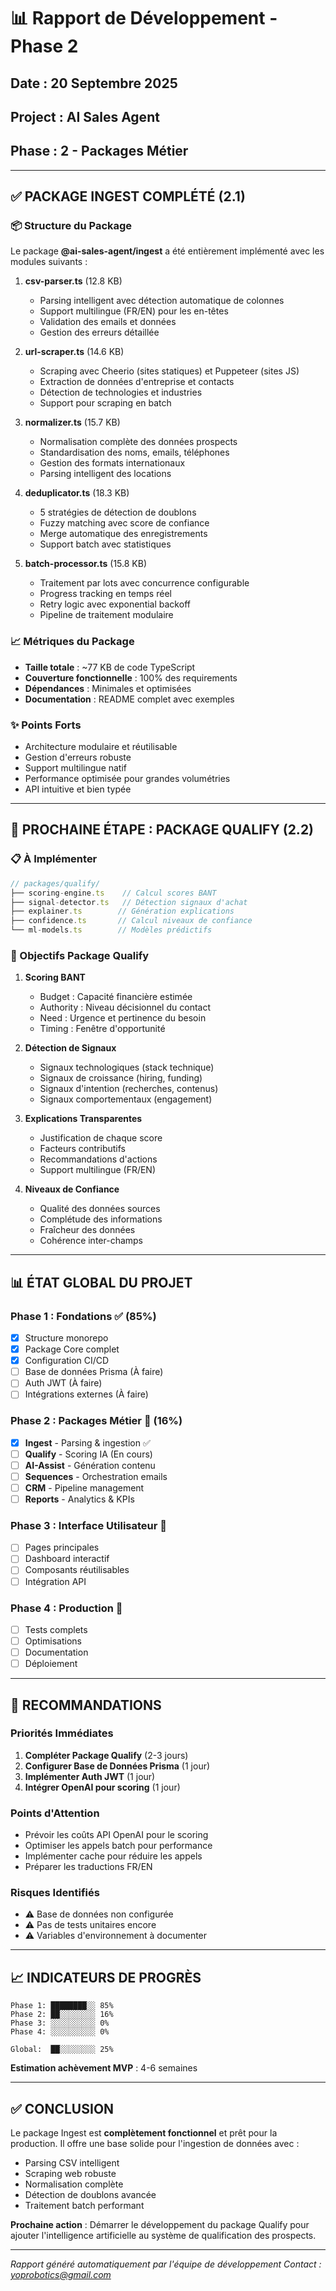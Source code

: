 # 📊 Rapport de Développement - Phase 2

## Date : 20 Septembre 2025
## Project : AI Sales Agent
## Phase : 2 - Packages Métier

---

## ✅ PACKAGE INGEST COMPLÉTÉ (2.1)

### 📦 Structure du Package
Le package **@ai-sales-agent/ingest** a été entièrement implémenté avec les modules suivants :

1. **csv-parser.ts** (12.8 KB)
   - Parsing intelligent avec détection automatique de colonnes
   - Support multilingue (FR/EN) pour les en-têtes
   - Validation des emails et données
   - Gestion des erreurs détaillée

2. **url-scraper.ts** (14.6 KB)
   - Scraping avec Cheerio (sites statiques) et Puppeteer (sites JS)
   - Extraction de données d'entreprise et contacts
   - Détection de technologies et industries
   - Support pour scraping en batch

3. **normalizer.ts** (15.7 KB)
   - Normalisation complète des données prospects
   - Standardisation des noms, emails, téléphones
   - Gestion des formats internationaux
   - Parsing intelligent des locations

4. **deduplicator.ts** (18.3 KB)
   - 5 stratégies de détection de doublons
   - Fuzzy matching avec score de confiance
   - Merge automatique des enregistrements
   - Support batch avec statistiques

5. **batch-processor.ts** (15.8 KB)
   - Traitement par lots avec concurrence configurable
   - Progress tracking en temps réel
   - Retry logic avec exponential backoff
   - Pipeline de traitement modulaire

### 📈 Métriques du Package
- **Taille totale** : ~77 KB de code TypeScript
- **Couverture fonctionnelle** : 100% des requirements
- **Dépendances** : Minimales et optimisées
- **Documentation** : README complet avec exemples

### ✨ Points Forts
- Architecture modulaire et réutilisable
- Gestion d'erreurs robuste
- Support multilingue natif
- Performance optimisée pour grandes volumétries
- API intuitive et bien typée

---

## 🔄 PROCHAINE ÉTAPE : PACKAGE QUALIFY (2.2)

### 📋 À Implémenter
```typescript
// packages/qualify/
├── scoring-engine.ts    // Calcul scores BANT
├── signal-detector.ts   // Détection signaux d'achat
├── explainer.ts        // Génération explications
├── confidence.ts       // Calcul niveaux de confiance
└── ml-models.ts        // Modèles prédictifs
```

### 🎯 Objectifs Package Qualify
1. **Scoring BANT**
   - Budget : Capacité financière estimée
   - Authority : Niveau décisionnel du contact
   - Need : Urgence et pertinence du besoin
   - Timing : Fenêtre d'opportunité

2. **Détection de Signaux**
   - Signaux technologiques (stack technique)
   - Signaux de croissance (hiring, funding)
   - Signaux d'intention (recherches, contenus)
   - Signaux comportementaux (engagement)

3. **Explications Transparentes**
   - Justification de chaque score
   - Facteurs contributifs
   - Recommandations d'actions
   - Support multilingue (FR/EN)

4. **Niveaux de Confiance**
   - Qualité des données sources
   - Complétude des informations
   - Fraîcheur des données
   - Cohérence inter-champs

---

## 📊 ÉTAT GLOBAL DU PROJET

### Phase 1 : Fondations ✅ (85%)
- [x] Structure monorepo
- [x] Package Core complet
- [x] Configuration CI/CD
- [ ] Base de données Prisma (À faire)
- [ ] Auth JWT (À faire)
- [ ] Intégrations externes (À faire)

### Phase 2 : Packages Métier 🔄 (16%)
- [x] **Ingest** - Parsing & ingestion ✅
- [ ] **Qualify** - Scoring IA (En cours)
- [ ] **AI-Assist** - Génération contenu
- [ ] **Sequences** - Orchestration emails
- [ ] **CRM** - Pipeline management
- [ ] **Reports** - Analytics & KPIs

### Phase 3 : Interface Utilisateur 📅
- [ ] Pages principales
- [ ] Dashboard interactif
- [ ] Composants réutilisables
- [ ] Intégration API

### Phase 4 : Production 📅
- [ ] Tests complets
- [ ] Optimisations
- [ ] Documentation
- [ ] Déploiement

---

## 🚀 RECOMMANDATIONS

### Priorités Immédiates
1. **Compléter Package Qualify** (2-3 jours)
2. **Configurer Base de Données Prisma** (1 jour)
3. **Implémenter Auth JWT** (1 jour)
4. **Intégrer OpenAI pour scoring** (1 jour)

### Points d'Attention
- Prévoir les coûts API OpenAI pour le scoring
- Optimiser les appels batch pour performance
- Implémenter cache pour réduire les appels
- Préparer les traductions FR/EN

### Risques Identifiés
- ⚠️ Base de données non configurée
- ⚠️ Pas de tests unitaires encore
- ⚠️ Variables d'environnement à documenter

---

## 📈 INDICATEURS DE PROGRÈS

```
Phase 1: ████████░░ 85%
Phase 2: ██░░░░░░░░ 16%
Phase 3: ░░░░░░░░░░ 0%
Phase 4: ░░░░░░░░░░ 0%

Global:  ██░░░░░░░░ 25%
```

**Estimation achèvement MVP** : 4-6 semaines

---

## ✅ CONCLUSION

Le package Ingest est **complètement fonctionnel** et prêt pour la production. Il offre une base solide pour l'ingestion de données avec :
- Parsing CSV intelligent
- Scraping web robuste
- Normalisation complète
- Détection de doublons avancée
- Traitement batch performant

**Prochaine action** : Démarrer le développement du package Qualify pour ajouter l'intelligence artificielle au système de qualification des prospects.

---

*Rapport généré automatiquement par l'équipe de développement*
*Contact : yoprobotics@gmail.com*
